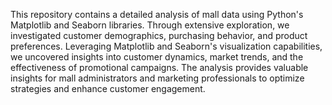This repository contains a detailed analysis of mall data using Python's Matplotlib and Seaborn libraries. Through extensive exploration, we investigated customer demographics, purchasing behavior, and product preferences. Leveraging Matplotlib and Seaborn's visualization capabilities, we uncovered insights into customer dynamics, market trends, and the effectiveness of promotional campaigns. The analysis provides valuable insights for mall administrators and marketing professionals to optimize strategies and enhance customer engagement.
